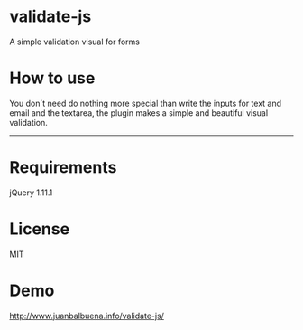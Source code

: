 validate-js
===========

A simple validation visual for forms

How to use
==========

You don´t need do nothing more special than write the inputs for text and email and the textarea, the plugin makes a simple and beautiful visual validation.

-----------------------------------------------------------

Requirements
============

jQuery 1.11.1

License
=======

MIT

Demo
====

http://www.juanbalbuena.info/validate-js/
